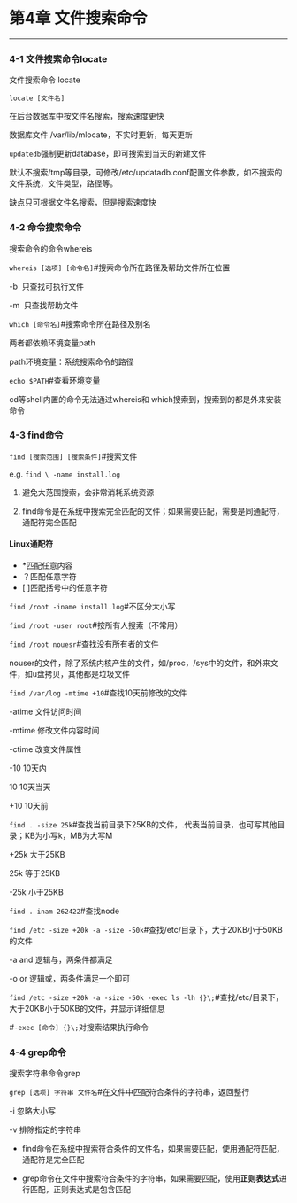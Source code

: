 # 第4章 文件搜索命令
---

### 4-1 文件搜索命令locate

文件搜索命令&nbsp;locate

```locate [文件名]```

在后台数据库中按文件名搜索，搜索速度更快

数据库文件 /var/lib/mlocate，不实时更新，每天更新

```updatedb```强制更新database，即可搜索到当天的新建文件

默认不搜索/tmp等目录，可修改/etc/updatadb.conf配置文件参数，如不搜索的文件系统，文件类型，路径等。

缺点只可根据文件名搜索，但是搜索速度快


### 4-2 命令搜索命令

搜索命令的命令whereis

```whereis [选项] [命令名]```#搜索命令所在路径及帮助文件所在位置

-b &nbsp;只查找可执行文件

-m &nbsp;只查找帮助文件

```which [命令名]```#搜索命令所在路径及别名

两者都依赖环境变量path

path环境变量：系统搜索命令的路径

```echo $PATH```#查看环境变量

cd等shell内置的命令无法通过whereis和 which搜索到，搜索到的都是外来安装命令

### 4-3 find命令
```find [搜索范围] [搜索条件]```#搜索文件

e.g. ```find \ -name install.log```

1. 避免大范围搜索，会非常消耗系统资源 

2. find命令是在系统中搜索完全匹配的文件；如果需要匹配，需要是同通配符，通配符完全匹配

#### Linux通配符  

-  *匹配任意内容
-  ？匹配任意字符
-  [ ]匹配括号中的任意字符

```find /root -iname install.log```#不区分大小写

```find /root -user root```#按所有人搜索（不常用）

```find /root nouesr```#查找没有所有者的文件

nouser的文件，除了系统内核产生的文件，如/proc，/sys中的文件，和外来文件，如u盘拷贝，其他都是垃圾文件

```find /var/log -mtime +10```#查找10天前修改的文件

-atime 文件访问时间

-mtime 修改文件内容时间

-ctime 改变文件属性

-10 10天内

10 10天当天

+10 10天前

```find . -size 25k```#查找当前目录下25KB的文件，.代表当前目录，也可写其他目录；KB为小写k，MB为大写M

+25k 大于25KB

25k 等于25KB

-25k 小于25KB

```find . inam 262422```#查找node

```find /etc -size +20k -a -size -50k```#查找/etc/目录下，大于20KB小于50KB的文件

-a and 逻辑与，两条件都满足

-o or 逻辑或，两条件满足一个即可

```find /etc -size +20k -a -size -50k -exec ls -lh {}\;```#查找/etc/目录下，大于20KB小于50KB的文件，并显示详细信息

\#```-exec [命令] {}\;```对搜索结果执行命令


### 4-4 grep命令

搜索字符串命令grep

```grep [选项] 字符串 文件名```#在文件中匹配符合条件的字符串，返回整行

-i 忽略大小写

-v 排除指定的字符串

- find命令在系统中搜索符合条件的文件名，如果需要匹配，使用通配符匹配，通配符是完全匹配

- grep命令在文件中搜索符合条件的字符串，如果需要匹配，使用<strong>正则表达式</strong>进行匹配，正则表达式是包含匹配